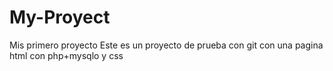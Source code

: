 # My-Proyect
Mis primero proyecto
Este es un proyecto de prueba con git con una pagina html con php+mysqlo y css

